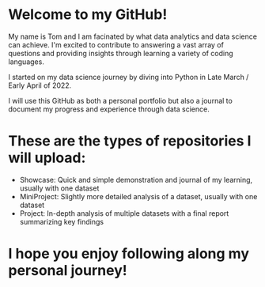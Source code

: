 # Welcome to my GitHub!

My name is Tom and I am facinated by what data analytics and data science can achieve. I'm excited to contribute to answering a vast array of questions and providing insights through 
learning a variety of coding languages.

I started on my data science journey by diving into Python in Late March / Early April of 2022.

I will use this GitHub as both a personal portfolio but also a journal to document my progress and experience through data science.

# These are the types of repositories I will upload:

- Showcase: Quick and simple demonstration and journal of my learning, usually with one dataset
- MiniProject: Slightly more detailed analysis of a dataset, usually with one dataset
- Project: In-depth analysis of multiple datasets with a final report summarizing key findings

# I hope you enjoy following along my personal journey!
<!---
tdyk9098/tdyk9098 is a ✨ special ✨ repository because its `README.md` (this file) appears on your GitHub profile.
You can click the Preview link to take a look at your changes.
--->
